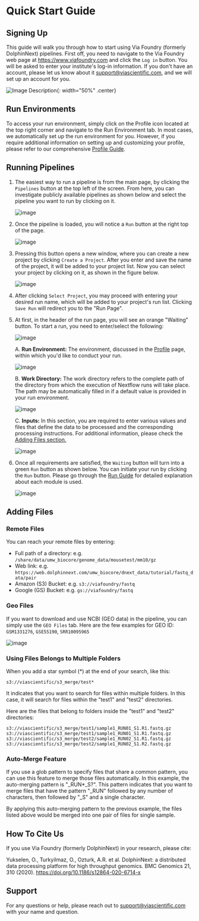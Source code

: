 # Quick Start Guide

## Signing Up

This guide will walk you through how to start using Via Foundry
(formerly DolphinNext) pipelines. First off, you need to navigate to the
Via Foundry web page at <https://www.viafoundry.com> and click the
`Log in` button. You will be asked to enter your institute's log-in
information. If you don't have an account, please let us know about it 
<support@viascientific.com>, and we will set up an account for you.



![Image Description](../images/ssologin.png){: width="50%" .center}



## Run Environments

To access your run environment, simply click on the Profile icon located at the top right corner and navigate to the Run Environment tab. In most cases, we automatically set up the run environment for you. However, if you require additional information on setting up and customizing your profile, please refer to our comprehensive [Profile Guide](profile.md).


## Running Pipelines

1.  The easiest way to run a pipeline is from the main page, by clicking
    the `Pipelines` button at the top left of the screen. From here, you
    can investigate publicly available pipelines as shown below and
    select the pipeline you want to run by clicking on it.

    ![image](../images/public_pipelines.png)

2.  Once the pipeline is loaded, you will notice a `Run` button at the
    right top of the page.

    ![image](../images/run_button.png)

3.  Pressing this button opens a new window, where you can create a new
    project by clicking `Create a Project`. After you enter and save the
    name of the project, it will be added to your project list. Now you
    can select your project by clicking on it, as shown in the figure
    below.

    ![image](../images/project_pipe_select.png)

4.  After clicking `Select Project`, you may proceed with entering your
    desired run name, which will be added to your project's run list.
    Clicking `Save Run` will redirect you to the "Run Page".

5.  At first, in the header of the run page, you will see an orange "Waiting" button. To start a run, you need to enter/select the following:

    ![image](../dolphinNext/dolphinnext_images/run_header_waiting.png)

    A.  **Run Environment:** The environment, discussed in the [Profile](profile.md) page, within which you'd like to conduct your run.
    
    ![image](../images/run_env.png)
    
    B. **Work Directory:** The work directory refers to the complete path of the directory from which the execution of Nextflow runs will take place. The path may be automatically filled in if a default value is provided in your run environment.
    
    ![image](../images/run_workdir.png)

    
    C. **Inputs:** In this section, you are required to enter various values and files that define the data to be processed and the corresponding processing instructions. For additional information, please check the [Adding Files section.](../quick/#adding-files)
    
    ![image](../images/run_settings.png)

6.  Once all requirements are satisfied, the `Waiting` button will turn
    into a green `Run` button as shown below. You can initiate your run
    by clicking the `Run` button. Please go through the [Run
    Guide](run.md) for detailed explanation about each module is used.

    ![image](../images/ready_to_run.png)

## Adding Files

### Remote Files

You can reach your remote files by entering:

  -   Full path of a directory: e.g.
      `/share/data/umw_biocore/genome_data/mousetest/mm10/gz`
  -   Web link: e.g.
      `https://web.dolphinnext.com/umw_biocore/dnext_data/tutorial/fastq_data/pair`
  -   Amazon (S3) Bucket: e.g. `s3://viafoundry/fastq`
  -   Google (GS) Bucket: e.g. `gs://viafoundry/fastq`

### Geo Files

If you want to download and use NCBI (GEO data) in the pipeline, you can
simply use the `GEO Files` tab. Here are the few examples for GEO ID:
`GSM1331276`, `GSE55190`, `SRR10095965`

![image](../images/files_geo.png)

### Using Files Belongs to Multiple Folders

When you add a star symbol (*) at the end of your search, like this:

```
s3://viascientific/s3_merge/test*
```

It indicates that you want to search for files within multiple folders. In this case, it will search for files within the "test1" and "test2" directories.

Here are the files that belong to folders inside the "test1" and "test2" directories:

```
s3://viascientific/s3_merge/test1/sample1_RUN01_S1.R1.fastq.gz
s3://viascientific/s3_merge/test1/sample1_RUN01_S1.R1.fastq.gz
s3://viascientific/s3_merge/test2/sample1_RUN02_S1.R1.fastq.gz
s3://viascientific/s3_merge/test2/sample1_RUN02_S1.R2.fastq.gz
```

### Auto-Merge Feature

If you use a glob pattern to specify files that share a common pattern, you can use this feature to merge those files automatically. In this example, the auto-merging pattern is "_RUN*_S?". This pattern indicates that you want to merge files that have the pattern "_RUN" followed by any number of characters, then followed by "_S" and a single character.

By applying this auto-merging pattern to the previous example, the files listed above would be merged into one pair of files for single sample.


## How To Cite Us

If you use Via Foundry (formerly DolphinNext) in your research, please
cite:

Yukselen, O., Turkyilmaz, O., Ozturk, A.R. et al. DolphinNext: a
distributed data processing platform for high throughput genomics. BMC
Genomics 21, 310 (2020). <https://doi.org/10.1186/s12864-020-6714-x>

## Support

For any questions or help, please reach out to
<support@viascientific.com> with your name and question.
